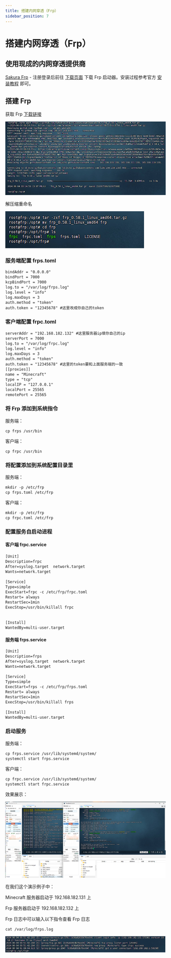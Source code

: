 ```yaml
---
title: 搭建内网穿透（Frp）
sidebar_position: 7
---
```


# 搭建内网穿透（Frp）

## 使用现成的内网穿透提供商

[Sakura Frp](https://www.natfrp.com/?page=panel&module=download) - 注册登录后前往 [下载页面](https://www.natfrp.com/tunnel/download) 下载 Frp 启动器。安装过程参考官方 [安装教程](https://doc.natfrp.com/launcher/usage.html) 即可。

## 搭建 Frp

获取 Frp [下载链接](https://github.com/fatedier/frp)

![](_images/Linux开服/搭建内网穿透/1.png)

解压缩重命名

![](_images/Linux开服/搭建内网穿透/2.png)

### 服务端配置 frps.toml

```
bindAddr = "0.0.0.0"
bindPort = 7000
kcpBindPort = 7000
log.to = "/var/log/frps.log"
log.level = "info"
log.maxDays = 3
auth.method = "token"
auth.token = "12345678" #这里改成你自己的token
```

### 客户端配置 frpc.toml

```
serverAddr = "192.168.182.132" #这里服务器ip填你自己的ip
serverPort = 7000
log.to = "/var/log/frpc.log"
log.level = "info"
log.maxDays = 3
auth.method = "token"
auth.token = "12345678" #这里的token要和上面服务端的一致
[[proxies]]
name = "Minecraft"
type = "tcp"
localIP = "127.0.0.1"
localPort = 25565
remotePort = 25565
```

### 将 Frp 添加到系统指令

服务端：

```
cp frps /usr/bin
```

客户端：

```
cp frpc /usr/bin
```

### 将配置添加到系统配置目录里

服务端：

```
mkdir -p /etc/frp
cp frps.toml /etc/frp
```

客户端：

```
mkdir -p /etc/frp
cp frpc.toml /etc/frp
```


### 配置服务自启动进程

#### 客户端 frpc.service

```
[Unit]
Description=frpc
After=syslog.target  network.target
Wants=network.target

[Service]
Type=simple
ExecStart=frpc -c /etc/frp/frpc.toml
Restart= always
RestartSec=1min
ExecStop=/usr/bin/killall frpc


[Install]
WantedBy=multi-user.target
```

#### 服务端 frps.service

```
[Unit]
Description=frps
After=syslog.target  network.target
Wants=network.target

[Service]
Type=simple
ExecStart=frps -c /etc/frp/frps.toml
Restart= always
RestartSec=1min
ExecStop=/usr/bin/killall frps

[Install]
WantedBy=multi-user.target
```

### 启动服务

服务端：

```
cp frps.service /usr/lib/systemd/system/
systemctl start frps.service
```

客户端：

```
cp frpc.service /usr/lib/systemd/system/
systemctl start frpc.service
```

效果展示：

![](_images/Linux开服/搭建内网穿透/3.png)

在我们这个演示例子中：

Minecraft 服务器启动于 192.168.182.131 上

Frp 服务器启动于 192.168.182.132 上

Frp 日志中可以输入以下指令查看 Frp 日志

```
cat /var/log/frps.log
```

![](_images/Linux开服/搭建内网穿透/4.png)